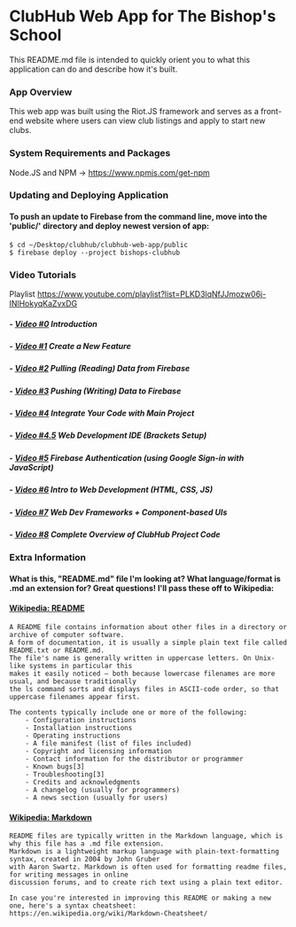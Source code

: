 # ClubHub Web App for The Bishop's School
This README.md file is intended to quickly orient you to what this application can do and describe how it's built.


### App Overview
This web app was built using the Riot.JS framework and serves as a front-end website where users can view club listings and apply to start new clubs.


### System Requirements and Packages
Node.JS and NPM -> https://www.npmjs.com/get-npm


### Updating and Deploying Application  
#### To push an update to Firebase from the command line, move into the 'public/' directory and deploy newest version of app:
    $ cd ~/Desktop/clubhub/clubhub-web-app/public
    $ firebase deploy --project bishops-clubhub


### Video Tutorials
Playlist    https://www.youtube.com/playlist?list=PLKD3lqNfJJmozw06j-INlHokyqKaZvxDG
    
##### - [Video #0](https://youtu.be/NOcTq-g5T90)    Introduction                         
##### - [Video #1](https://youtu.be/cFDAymbnjBs)    Create a New Feature                 
##### - [Video #2](https://youtu.be/WLH9QSrY-ec)    Pulling (Reading) Data from Firebase 
##### - [Video #3](https://youtu.be/s19OdQeBixc)    Pushing (Writing) Data to Firebase   
##### - [Video #4](https://youtu.be/duds8VW8-ds)    Integrate Your Code with Main Project
##### - [Video #4.5](https://youtu.be/Opv8W48a8i8)  Web Development IDE (Brackets Setup)
##### - [Video #5](https://youtu.be/ykCzrNjQJHo)    Firebase Authentication (using Google Sign-in with JavaScript)
##### - [Video #6](https://youtu.be/4fvVgiD1NzE)    Intro to Web Development (HTML, CSS, JS)   
##### - [Video #7](https://youtu.be/Rv1Om52ls8A)    Web Dev Frameworks + Component-based UIs   
##### - [Video #8](https://youtu.be/Rjv5bKW11gM)    Complete Overview of ClubHub Project Code  


### Extra Information

#### What is this, "README.md" file I'm looking at? What language/format is .md an extension for? Great questions! I'll pass these off to Wikipedia: 
#### [Wikipedia: README](https://en.wikipedia.org/wiki/README) 
    A README file contains information about other files in a directory or archive of computer software. 
    A form of documentation, it is usually a simple plain text file called README.txt or README.md. 
    The file's name is generally written in uppercase letters. On Unix-like systems in particular this
    makes it easily noticed – both because lowercase filenames are more usual, and because traditionally 
    the ls command sorts and displays files in ASCII-code order, so that uppercase filenames appear first. 
    
    The contents typically include one or more of the following:
        - Configuration instructions
        - Installation instructions
        - Operating instructions
        - A file manifest (list of files included)
        - Copyright and licensing information
        - Contact information for the distributor or programmer
        - Known bugs[3]
        - Troubleshooting[3]
        - Credits and acknowledgments
        - A changelog (usually for programmers)
        - A news section (usually for users)
        
#### [Wikipedia: Markdown](https://en.wikipedia.org/wiki/Markdown)
    README files are typically written in the Markdown language, which is why this file has a .md file extension.
    Markdown is a lightweight markup language with plain-text-formatting syntax, created in 2004 by John Gruber
    with Aaron Swartz. Markdown is often used for formatting readme files, for writing messages in online 
    discussion forums, and to create rich text using a plain text editor.
    
    In case you're interested in improving this README or making a new one, here's a syntax cheatsheet:
    https://en.wikipedia.org/wiki/Markdown-Cheatsheet/
